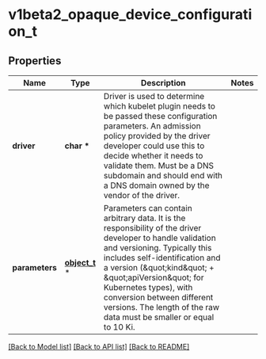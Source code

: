 # v1beta2_opaque_device_configuration_t

## Properties
Name | Type | Description | Notes
------------ | ------------- | ------------- | -------------
**driver** | **char \*** | Driver is used to determine which kubelet plugin needs to be passed these configuration parameters.  An admission policy provided by the driver developer could use this to decide whether it needs to validate them.  Must be a DNS subdomain and should end with a DNS domain owned by the vendor of the driver. | 
**parameters** | [**object_t**](.md) \* | Parameters can contain arbitrary data. It is the responsibility of the driver developer to handle validation and versioning. Typically this includes self-identification and a version (\&quot;kind\&quot; + \&quot;apiVersion\&quot; for Kubernetes types), with conversion between different versions.  The length of the raw data must be smaller or equal to 10 Ki. | 

[[Back to Model list]](../README.md#documentation-for-models) [[Back to API list]](../README.md#documentation-for-api-endpoints) [[Back to README]](../README.md)


